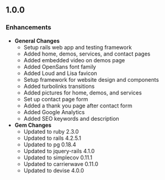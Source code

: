 ## 1.0.0

### Enhancements
- **General Changes**
  - Setup rails web app and testing framework
  - Added home, demos, services, and contact pages
  - Added embedded video on demos page
  - Added OpenSans font family
  - Added Loud and Lisa favicon
  - Setup framework for website design and components
  - Added turbolinks transitions
  - Added pictures for home, demos, and services
  - Set up contact page form
  - Added a thank you page after contact form
  - Added Google Analytics
  - Added SEO keywords and description
- **Gem Changes**
  - Updated to ruby 2.3.0
  - Updated to rails 4.2.5.1
  - Updated to pg 0.18.4
  - Updated to jquery-rails 4.1.0
  - Updated to simplecov 0.11.1
  - Updated to carrierwave 0.11.0
  - Updated to devise 4.0.0
